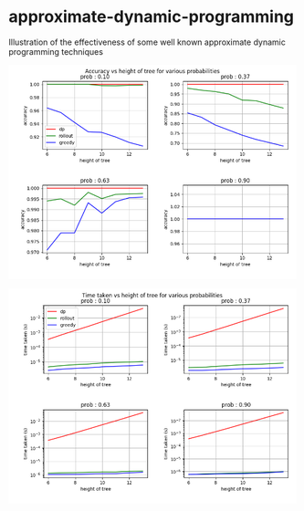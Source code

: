 # approximate-dynamic-programming
Illustration of the effectiveness of some well known approximate dynamic programming techniques

![accuracy](accuracy.png)

![time](time.png)


